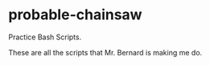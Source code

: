 # probable-chainsaw
Practice Bash Scripts.

These are all the scripts that Mr. Bernard is making me do.
